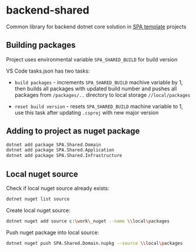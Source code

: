 # backend-shared

Common library for backend dotnet core solution in [SPA template](https://github.com/aiken-dram/spa-template/) projects

## Building packages

Project uses environmental variable `SPA_SHARED_BUILD` for build version

VS Code tasks.json has two tasks:

- `build packages` - increments `SPA_SHARED_BUILD` machive variable by 1, then builds all packages with updated build number and pushes all packages from `/packages/..` directory to local storage `//local/packages`

- `reset build version` - resets `SPA_SHARED_BUILD` machine variable to 1, use this task after updating `.csproj` with new major version

## Adding to project as nuget package

```sh
dotnet add package SPA.Shared.Domain
dotnet add package SPA.Shared.Application
dotnet add package SPA.Shared.Infrastructure
```

## Local nuget source

Check if local nuget source already exists:

```sh
dotnet nuget list source
```

Create local nuget source:

```sh
dotnet nuget add source c:\work\_nuget --name \\local\packages
```

Push nuget package into local source:

```sh
dotnet nuget push SPA.Shared.Domain.nupkg --source \\local\packages
```
